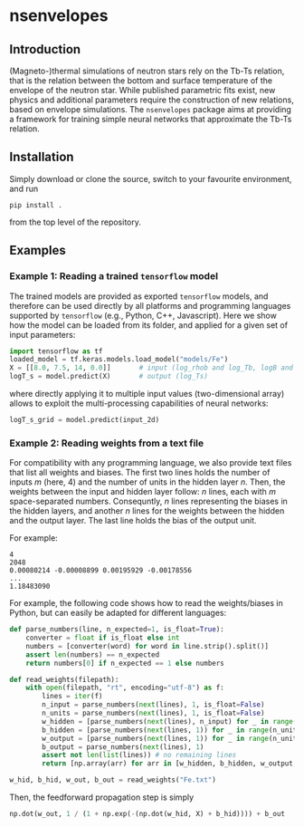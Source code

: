 # nsenvelopes

## Introduction

(Magneto-)thermal simulations of neutron stars rely on the Tb-Ts relation,
that is the relation between the bottom and surface  temperature of the envelope
of the neutron star. While published parametric fits exist, new physics and
additional parameters require the construction of new relations, based on
envelope simulations. The `nsenvelopes` package aims at providing a framework
for training simple neural networks that approximate the Tb-Ts relation.

## Installation

Simply download or clone the source, switch to your favourite environment,
and run

`pip install .`

from the top level of the repository.

## Examples

### Example 1: Reading a trained `tensorflow` model

The trained models are provided as exported `tensorflow` models, and therefore
can be used directly by all platforms and programming languages supported by
`tensorflow` (e.g., Python, C++, Javascript). Here we show how the model can be
loaded from its folder, and applied for a given set of input parameters:

```python
import tensorflow as tf
loaded_model = tf.keras.models.load_model("models/Fe")
X = [[8.0, 7.5, 14, 0.0]]       # input (log_rhob and log_Tb, logB and Theta_B)
logT_s = model.predict(X)       # output (log_Ts)
```

where directly applying it to multiple input values
(two-dimensional array) allows to exploit the multi-processing
capabilities of neural networks:

```python
logT_s_grid = model.predict(input_2d)
```

### Example 2: Reading weights from a text file

For compatibility with any programming language, we also provide text files that list all weights and biases. The first two lines
holds the number of inputs $m$ (here, 4) and the number of units in the hidden layer $n$. Then, the weights between the input and
hidden layer follow: $n$ lines, each with $m$ space-separated numbers. Consequntly, $n$ lines representing the biases in the hidden layers, and another $n$ lines for the weights between the hidden and the output layer. The last line holds the bias of the output unit.

For example:

```plain
4
2048
0.00080214 -0.00008899 0.00195929 -0.00178556
...
1.18483090
```

For example, the following code shows how to read the weights/biases in Python, but can easily be adapted for different languages:

```python
def parse_numbers(line, n_expected=1, is_float=True):
    converter = float if is_float else int
    numbers = [converter(word) for word in line.strip().split()]
    assert len(numbers) == n_expected
    return numbers[0] if n_expected == 1 else numbers

def read_weights(filepath):
    with open(filepath, "rt", encoding="utf-8") as f:
        lines = iter(f)
        n_input = parse_numbers(next(lines), 1, is_float=False)
        n_units = parse_numbers(next(lines), 1, is_float=False)
        w_hidden = [parse_numbers(next(lines), n_input) for _ in range(n_units)]
        b_hidden = [parse_numbers(next(lines, 1)) for _ in range(n_units)]
        w_output = [parse_numbers(next(lines, 1)) for _ in range(n_units)]
        b_output = parse_numbers(next(lines), 1)
        assert not len(list(lines)) # no remaining lines
        return [np.array(arr) for arr in [w_hidden, b_hidden, w_output, b_output]]

w_hid, b_hid, w_out, b_out = read_weights("Fe.txt")
```

Then, the feedforward propagation step is simply

```python
np.dot(w_out, 1 / (1 + np.exp(-(np.dot(w_hid, X) + b_hid)))) + b_out
```
